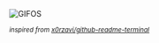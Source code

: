 <div align="justify">
<picture>
    <source media="(prefers-color-scheme: dark)" srcset="https://i.ibb.co/mtb9YqG/output-gif.gif">
    <source media="(prefers-color-scheme: light)" srcset="https://i.ibb.co/mtb9YqG/output-gif.gif">
    <img alt="GIFOS" src="https://i.ibb.co/mtb9YqG/output-gif.gif">
</picture>

<sub><i>inspired from [x0rzavi/github-readme-terminal](https://github.com/x0rzavi/github-readme-terminal)</i></sub>

</div>

<!-- Image deletion URL: https://ibb.co/7VjnTWX/5141ba91c8616f61b836054c82d188e9 -->